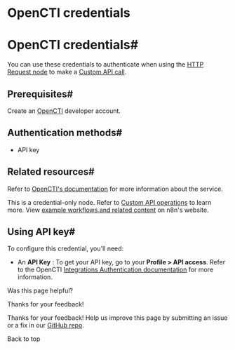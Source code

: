 # OpenCTI credentials

[ ](https://github.com/n8n-io/n8n-docs/edit/main/docs/integrations/builtin/credentials/opencti.md "Edit this page")

# OpenCTI credentials#

You can use these credentials to authenticate when using the [HTTP Request node](../../core-nodes/n8n-nodes-base.httprequest/) to make a [Custom API call](../../../custom-operations/).

## Prerequisites#

Create an [OpenCTI](https://filigran.io/solutions/open-cti/) developer account.

## Authentication methods#

  * API key



## Related resources#

Refer to [OpenCTI's documentation](https://docs.opencti.io/latest/) for more information about the service.

This is a credential-only node. Refer to [Custom API operations](../../../custom-operations/) to learn more. View [example workflows and related content](https://n8n.io/integrations/opencti/) on n8n's website.

## Using API key#

To configure this credential, you'll need:

  * An **API Key** : To get your API key, go to your **Profile > API access**. Refer to the OpenCTI [Integrations Authentication documentation](https://docs.opencti.io/latest/deployment/integrations/#authentication) for more information.

Was this page helpful? 

Thanks for your feedback! 

Thanks for your feedback! Help us improve this page by submitting an issue or a fix in our [GitHub repo](https://github.com/n8n-io/n8n-docs). 

Back to top 
